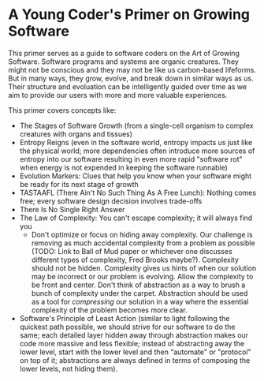 # A Young Coder's Primer on Growing Software

This primer serves as a guide to software coders on the Art of Growing Software. Software programs and systems are organic creatures. They might not be conscious and they may not be like us carbon-based lifeforms. But in many ways, they grow, evolve, and break down in similar ways as us. Their structure and evoluation can be intelligently guided over time as we aim to provide our users with more and more valuable experiences. 

This primer covers concepts like:
- The Stages of Software Growth (from a single-cell organism to complex creatures with organs and tissues)
- Entropy Reigns (even in the software world, entropy impacts us just like the physical world; more dependencies often introduce more sources of entropy into our software resulting in even more rapid "software rot" when energy is not expended in keeping the software runnable)
- Evolution Markers: Clues that help you know when your software might be ready for its next stage of growth
- TASTAAFL (There Ain't No Such Thing As A Free Lunch): Nothing comes free; every software design decision involves trade-offs
- There Is No Single Right Answer
- The Law of Complexity: You can't escape complexity; it will always find you
  - Don't optimize or focus on hiding away complexity. Our challenge is removing as much accidental complexity from a problem as possible (TODO: Link to Ball of Mud paper or whichever one discusses different types of complexity, Fred Brooks maybe?). Complexity should not be hidden. Complexity gives us hints of when our solution may be incorrect or our problem is evolving. Allow the complexity to be front and center. Don't think of abstraction as a way to brush a bunch of complexity under the carpet. Abstraction should be used as a tool for _compressing_ our solution in a way where the essential complexity of the problem becomes more clear.
- Software's Principle of Least Action (similar to light following the quickest path possible, we should strive for our software to do the same; each detailed layer hidden away through abstraction makes our code more massive and less flexible; instead of abstracting away the lower level, start with the lower level and then "automate" or "protocol" on top of it; abstractions are always defined in terms of composing the lower levels, not hiding them).
